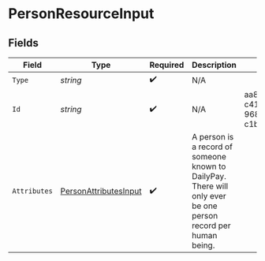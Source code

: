 # PersonResourceInput


## Fields

| Field                                                                                                         | Type                                                                                                          | Required                                                                                                      | Description                                                                                                   | Example                                                                                                       |
| ------------------------------------------------------------------------------------------------------------- | ------------------------------------------------------------------------------------------------------------- | ------------------------------------------------------------------------------------------------------------- | ------------------------------------------------------------------------------------------------------------- | ------------------------------------------------------------------------------------------------------------- |
| `Type`                                                                                                        | *string*                                                                                                      | :heavy_check_mark:                                                                                            | N/A                                                                                                           |                                                                                                               |
| `Id`                                                                                                          | *string*                                                                                                      | :heavy_check_mark:                                                                                            | N/A                                                                                                           | aa860051-c411-4709-9685-c1b716df611b                                                                          |
| `Attributes`                                                                                                  | [PersonAttributesInput](../../Models/Components/PersonAttributesInput.md)                                     | :heavy_check_mark:                                                                                            | A person is a record of someone known to DailyPay. There will only ever be one person record per human being. |                                                                                                               |